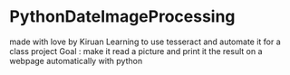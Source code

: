 # PythonDateImageProcessing

made with love by Kiruan
Learning to use tesseract and automate it for a class project
Goal : make it read a picture and print it the result on a webpage automatically with python

